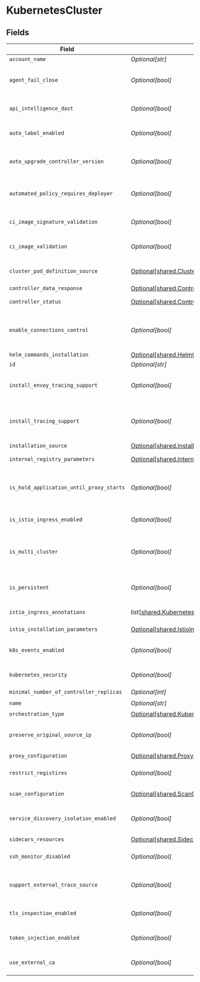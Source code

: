 # KubernetesCluster


## Fields

| Field                                                                                                                | Type                                                                                                                 | Required                                                                                                             | Description                                                                                                          |
| -------------------------------------------------------------------------------------------------------------------- | -------------------------------------------------------------------------------------------------------------------- | -------------------------------------------------------------------------------------------------------------------- | -------------------------------------------------------------------------------------------------------------------- |
| `account_name`                                                                                                       | *Optional[str]*                                                                                                      | :heavy_minus_sign:                                                                                                   | N/A                                                                                                                  |
| `agent_fail_close`                                                                                                   | *Optional[bool]*                                                                                                     | :heavy_minus_sign:                                                                                                   | indicates fail close behavior on Secure Application agent failure                                                    |
| `api_intelligence_dast`                                                                                              | *Optional[bool]*                                                                                                     | :heavy_minus_sign:                                                                                                   | indicates whether apiIntelligenceDAST is enabled                                                                     |
| `auto_label_enabled`                                                                                                 | *Optional[bool]*                                                                                                     | :heavy_minus_sign:                                                                                                   | indicates whether auto label is enabled                                                                              |
| `auto_upgrade_controller_version`                                                                                    | *Optional[bool]*                                                                                                     | :heavy_minus_sign:                                                                                                   | indicates whether upgrade the controller automatically                                                               |
| `automated_policy_requires_deployer`                                                                                 | *Optional[bool]*                                                                                                     | :heavy_minus_sign:                                                                                                   | indicates whether deployer is required for the automated policy                                                      |
| `ci_image_signature_validation`                                                                                      | *Optional[bool]*                                                                                                     | :heavy_minus_sign:                                                                                                   | Enable pod template images signature validation                                                                      |
| `ci_image_validation`                                                                                                | *Optional[bool]*                                                                                                     | :heavy_minus_sign:                                                                                                   | Enable pod template images validation                                                                                |
| `cluster_pod_definition_source`                                                                                      | [Optional[shared.ClusterPodDefinitionSource]](undefined/models/shared/clusterpoddefinitionsource.md)                 | :heavy_minus_sign:                                                                                                   | The source type of the pod definitions of the cluster                                                                |
| `controller_data_response`                                                                                           | [Optional[shared.ControllerDataResponse]](undefined/models/shared/controllerdataresponse.md)                         | :heavy_minus_sign:                                                                                                   | N/A                                                                                                                  |
| `controller_status`                                                                                                  | [Optional[shared.ControllerStatus]](undefined/models/shared/controllerstatus.md)                                     | :heavy_minus_sign:                                                                                                   | The current controller state.                                                                                        |
| `enable_connections_control`                                                                                         | *Optional[bool]*                                                                                                     | :heavy_minus_sign:                                                                                                   | indicates whether Secure Application allows connections actions and detections                                       |
| `helm_commands_installation`                                                                                         | [Optional[shared.HelmCommandsInstallation]](undefined/models/shared/helmcommandsinstallation.md)                     | :heavy_minus_sign:                                                                                                   | N/A                                                                                                                  |
| `id`                                                                                                                 | *Optional[str]*                                                                                                      | :heavy_minus_sign:                                                                                                   | Id of the cluster.                                                                                                   |
| `install_envoy_tracing_support`                                                                                      | *Optional[bool]*                                                                                                     | :heavy_minus_sign:                                                                                                   | indicates whether envoy/istio will be used as a trace source                                                         |
| `install_tracing_support`                                                                                            | *Optional[bool]*                                                                                                     | :heavy_minus_sign:                                                                                                   | indicates whether to install tracing support, enable for apiSecurity accounts                                        |
| `installation_source`                                                                                                | [Optional[shared.InstallationSource]](undefined/models/shared/installationsource.md)                                 | :heavy_minus_sign:                                                                                                   | N/A                                                                                                                  |
| `internal_registry_parameters`                                                                                       | [Optional[shared.InternalRegistryParameters]](undefined/models/shared/internalregistryparameters.md)                 | :heavy_minus_sign:                                                                                                   | internal registry information                                                                                        |
| `is_hold_application_until_proxy_starts`                                                                             | *Optional[bool]*                                                                                                     | :heavy_minus_sign:                                                                                                   | indicates whether the controller should hold the application until the proxy starts                                  |
| `is_istio_ingress_enabled`                                                                                           | *Optional[bool]*                                                                                                     | :heavy_minus_sign:                                                                                                   | indicates whether Istio ingress is enabled                                                                           |
| `is_multi_cluster`                                                                                                   | *Optional[bool]*                                                                                                     | :heavy_minus_sign:                                                                                                   | indicates whether this cluster should support multi-cluster communication                                            |
| `is_persistent`                                                                                                      | *Optional[bool]*                                                                                                     | :heavy_minus_sign:                                                                                                   | indicates whether the agent should run in persistent mode                                                            |
| `istio_ingress_annotations`                                                                                          | list[[shared.KubernetesAnnotation](undefined/models/shared/kubernetesannotation.md)]                                 | :heavy_minus_sign:                                                                                                   | annotations for load balancers                                                                                       |
| `istio_installation_parameters`                                                                                      | [Optional[shared.IstioInstallationParameters]](undefined/models/shared/istioinstallationparameters.md)               | :heavy_minus_sign:                                                                                                   | istio related information                                                                                            |
| `k8s_events_enabled`                                                                                                 | *Optional[bool]*                                                                                                     | :heavy_minus_sign:                                                                                                   | indicates whether kubernetes events sending is enabled                                                               |
| `kubernetes_security`                                                                                                | *Optional[bool]*                                                                                                     | :heavy_minus_sign:                                                                                                   | indicates whether kubernetes security is enabled                                                                     |
| `minimal_number_of_controller_replicas`                                                                              | *Optional[int]*                                                                                                      | :heavy_minus_sign:                                                                                                   | N/A                                                                                                                  |
| `name`                                                                                                               | *Optional[str]*                                                                                                      | :heavy_check_mark:                                                                                                   | N/A                                                                                                                  |
| `orchestration_type`                                                                                                 | [Optional[shared.KubernetesClusterOrchestrationType]](undefined/models/shared/kubernetesclusterorchestrationtype.md) | :heavy_minus_sign:                                                                                                   | N/A                                                                                                                  |
| `preserve_original_source_ip`                                                                                        | *Optional[bool]*                                                                                                     | :heavy_minus_sign:                                                                                                   | indicates whether the agent should preserve the original source ip                                                   |
| `proxy_configuration`                                                                                                | [Optional[shared.ProxyConfiguration]](undefined/models/shared/proxyconfiguration.md)                                 | :heavy_minus_sign:                                                                                                   | N/A                                                                                                                  |
| `restrict_registires`                                                                                                | *Optional[bool]*                                                                                                     | :heavy_minus_sign:                                                                                                   | indicates whether the agent validate the images origin                                                               |
| `scan_configuration`                                                                                                 | [Optional[shared.ScanConfiguration]](undefined/models/shared/scanconfiguration.md)                                   | :heavy_minus_sign:                                                                                                   | scan configuration information                                                                                       |
| `service_discovery_isolation_enabled`                                                                                | *Optional[bool]*                                                                                                     | :heavy_minus_sign:                                                                                                   | indicates whether the service discovery isolation is enabled                                                         |
| `sidecars_resources`                                                                                                 | [Optional[shared.SidecarsResource]](undefined/models/shared/sidecarsresource.md)                                     | :heavy_minus_sign:                                                                                                   | N/A                                                                                                                  |
| `ssh_monitor_disabled`                                                                                               | *Optional[bool]*                                                                                                     | :heavy_minus_sign:                                                                                                   | indicates whether SSH monitoring is disabled                                                                         |
| `support_external_trace_source`                                                                                      | *Optional[bool]*                                                                                                     | :heavy_minus_sign:                                                                                                   | indicates whether external trace sources are supported                                                               |
| `tls_inspection_enabled`                                                                                             | *Optional[bool]*                                                                                                     | :heavy_minus_sign:                                                                                                   | indicates whether TLS inspection is enabled                                                                          |
| `token_injection_enabled`                                                                                            | *Optional[bool]*                                                                                                     | :heavy_minus_sign:                                                                                                   | indicates whether token injection is enabled                                                                         |
| `use_external_ca`                                                                                                    | *Optional[bool]*                                                                                                     | :heavy_minus_sign:                                                                                                   | indicates whether kubernetes should use external CA                                                                  |